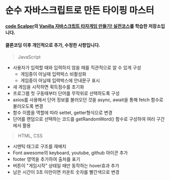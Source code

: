 # 순수 자바스크립트로 만든 타이핑 마스터

#### [code Scalper](https://www.youtube.com/channel/UC1wWTimSew9rYzEZRVYVlbg)의 [Vanilla 자바스크립트 타자게임 만들기! 실전코스](https://youtu.be/_CsGSE5gwTA)를 학습한 저장소입니다.

#### 클론코딩 이후 개인적으로 추가, 수정한 사항입니다.

> JavaScript

- 사용자가 입력할 때와 입력하지 않을 때를 직관적으로 알 수 있게 구성
  - 게임중이 아닐때 입력박스 비활성화
  - 게임중이 아닐때 입력박스에 안내문구 표시
- 새 게임을 시작하면 획득점수를 초기화
- 프로그램 첫 구동때부터 단어를 무작위로 선택하도록 구성
- axios를 사용해서 단어 정보를 불러오던 것을 async, await을 통해 fetch 함수로 불러오도록 변경
- 함수 이름을 역할에 따라 settet, getter형식으로 변경
- 단어를 랜덤으로 선택하는 코드를 getRandomWord() 함수로 구성하여 여러 구간에서 활용

> HTML, CSS

- 시맨틱 태그로 구조를 재배치
- Font awesome의 keyboard, youtube, github 아이콘 추가
- footer 영역을 추가하여 출처를 표기
- 버튼이 "게임시작" 상태일 때만 동작하는 hover효과 추가
- 남은 시간이 3초 미만이면 카운트 숫자를 빨간색으로 변경
